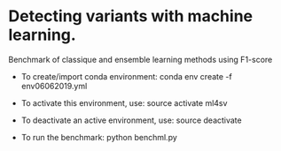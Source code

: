 # Detecting variants with machine learning.

Benchmark of classique and ensemble learning methods using F1-score

- To create/import conda environment: conda env create -f env06062019.yml

- To activate this environment, use:  source activate ml4sv

- To deactivate an active environment, use: source deactivate

- To run the benchmark: python benchml.py
 
